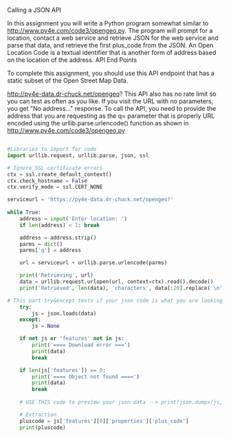 Calling a JSON API

In this assignment you will write a Python program somewhat similar to http://www.py4e.com/code3/opengeo.py. The program will prompt for a location, contact a web service and retrieve JSON for the web service and parse that data, and retrieve the first plus_code from the JSON. An Open Location Code is a textual identifier that is another form of address based on the location of the address.
API End Points

To complete this assignment, you should use this API endpoint that has a static subset of the Open Street Map Data.

http://py4e-data.dr-chuck.net/opengeo?
This API also has no rate limit so you can test as often as you like. If you visit the URL with no parameters, you get "No address..." response.
To call the API, you need to provide the address that you are requesting as the q= parameter that is properly URL encoded using the urllib.parse.urlencode() function as shown in http://www.py4e.com/code3/opengeo.py

```python

#Libraries to import for code
import urllib.request, urllib.parse, json, ssl

# Ignore SSL certificate errors
ctx = ssl.create_default_context()
ctx.check_hostname = False
ctx.verify_mode = ssl.CERT_NONE

serviceurl = 'https://py4e-data.dr-chuck.net/opengeo?'
  
while True:
    address = input('Enter location: ')
    if len(address) < 1: break

    address = address.strip()
    parms = dict()
    parms['q'] = address

    url = serviceurl + urllib.parse.urlencode(parms)

    print('Retrieving', url)
    data = urllib.request.urlopen(url, context=ctx).read().decode()
    print('Retrieved', len(data), 'characters', data[:20].replace('\n', ' '))

# This part try&except tests if your json code is what you are looking for
    try:
        js = json.loads(data)
    except:
        js = None

    if not js or 'features' not in js:
        print('==== Download error ===')
        print(data)
        break

    if len(js['features']) == 0:
        print('==== Object not found ====')
        print(data)
        break
    
    # USE THIS code to preview your json data --> print(json.dumps(js, indent=4))

    # Extraction
    pluscode = js['features'][0]['properties']['plus_code']
    print(pluscode)
```
